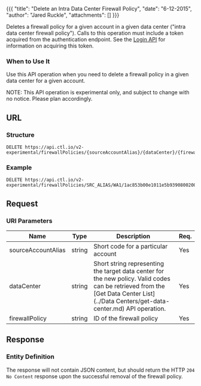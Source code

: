 {{{
  "title": "Delete an Intra Data Center Firewall Policy",
  "date": "6-12-2015",
  "author": "Jared Ruckle",
  "attachments": []
}}}

Deletes a firewall policy for a given account in a given data center ("intra data center firewall policy"). Calls to this operation must include a token acquired from the authentication endpoint. See the [Login API](../Authentication/login.md) for information on acquiring this token.

### When to Use It

Use this API operation when you need to delete a firewall policy in a given data center for a given account.

  NOTE: This API operation is experimental only, and subject to change with no notice. Please plan accordingly.

## URL

### Structure

    DELETE https://api.ctl.io/v2-experimental/firewallPolicies/{sourceAccountAlias}/{dataCenter}/{firewallPolicy}

### Example

    DELETE https://api.ctl.io/v2-experimental/firewallPolicies/SRC_ALIAS/WA1/1ac853b00e1011e5b9390800200c9a66

## Request

### URI Parameters

| Name | Type | Description | Req. |
| --- | --- | --- | --- |
| sourceAccountAlias | string | Short code for a particular account | Yes |
| dataCenter | string | Short string representing the target data center for the new policy. Valid codes can be retrieved from the [Get Data Center List](../Data Centers/get-data-center.md) API operation. | Yes |
| firewallPolicy | string | ID of the firewall policy  | Yes |

## Response

### Entity Definition

The response will not contain JSON content, but should return the HTTP `204 No Content` response upon the successful removal of the firewall policy.
